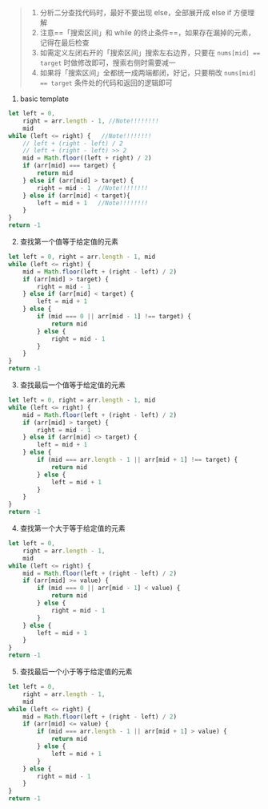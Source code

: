 > 1. 分析二分查找代码时，最好不要出现 else，全部展开成 else if 方便理解
> 2. 注意==「搜索区间」和 while 的终止条件==，如果存在漏掉的元素，记得在最后检查
> 3. 如需定义左闭右开的「搜索区间」搜索左右边界，只要在 `nums[mid] == target` 时做修改即可，搜索右侧时需要减一
> 4. 如果将「搜索区间」全都统一成两端都闭，好记，只要稍改 `nums[mid] == target` 条件处的代码和返回的逻辑即可

1. basic template

```javascript
let left = 0,
	right = arr.length - 1, //Note!!!!!!!!
	mid
while (left <= right) {   //Note!!!!!!!!
	// left + (right - left) / 2
	// left + (right - left) >> 2
	mid = Math.floor((left + right) / 2)
	if (arr[mid] === target) {
		return mid
	} else if (arr[mid] > target) {
		right = mid - 1  //Note!!!!!!!!
	} else if (arr[mid] < target){
		left = mid + 1   //Note!!!!!!!!
	}
}
return -1
```

2. 查找第一个值等于给定值的元素

```javascript
let left = 0, right = arr.length - 1, mid
while (left <= right) {
	mid = Math.floor(left + (right - left) / 2)
	if (arr[mid] > target) {
		right = mid - 1
	} else if (arr[mid] < target) {
		left = mid + 1
	} else {
		if (mid === 0 || arr[mid - 1] !== target) {
			return mid
		} else {
			right = mid - 1
		}
	}
}
return -1
```

3. 查找最后一个值等于给定值的元素

```javascript
let left = 0, right = arr.length - 1, mid
while (left <= right) {
	mid = Math.floor(left + (right - left) / 2)
	if (arr[mid] > target) {
		right = mid - 1
	} else if (arr[mid] <> target) {
		left = mid + 1
	} else {
		if (mid === arr.length - 1 || arr[mid + 1] !== target) {
			return mid
		} else {
			left = mid + 1
		}
	}
}
return -1
```

4. 查找第一个大于等于给定值的元素

```javascript
let left = 0,
	right = arr.length - 1,
	mid
while (left <= right) {
	mid = Math.floor(left + (right - left) / 2)
	if (arr[mid] >= value) {
		if (mid === 0 || arr[mid - 1] < value) {
			return mid
		} else {
			right = mid - 1
		}
	} else {
		left = mid + 1
	}
}
return -1
```

5. 查找最后一个小于等于给定值的元素

```javascript
let left = 0,
	right = arr.length - 1,
	mid
while (left <= right) {
	mid = Math.floor(left + (right - left) / 2)
	if (arr[mid] <= value) {
		if (mid === arr.length - 1 || arr[mid + 1] > value) {
			return mid
		} else {
			left = mid + 1
		}
	} else {
		right = mid - 1
	}
}
return -1
```
